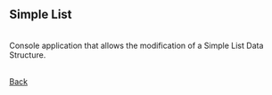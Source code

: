 ## Simple List
<br/>
Console application that allows the modification of a Simple List Data Structure.

<br/>[Back](https://github.com/ManuCanedo/DailyCodingChallenges-Cpp) 
